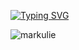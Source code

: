 [![Typing SVG](https://readme-typing-svg.demolab.com?font=Fira+Code&pause=1000&width=500&lines=Hey!+Mark+is+here.+;I'm+an+Interactive+Developer.+;Specializing+in+.NET+Technologies)](https://git.io/typing-svg)

<img align="left" src="https://komarev.com/ghpvc/?username=markulie&color=orange" alt="markulie"/>
